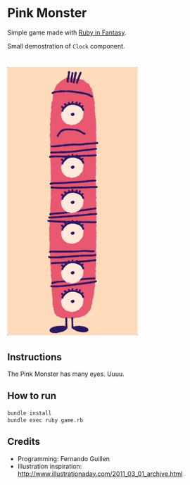# Pink Monster

Simple game made with [Ruby in Fantasy](https://github.com/fguillen/fantasy).

Small demostration of `Clock` component.

# ![pink_monster](demo/pink_monster.gif)


## Instructions

The Pink Monster has many eyes. Uuuu.

## How to run

    bundle install
    bundle exec ruby game.rb

## Credits

- Programming: Fernando Guillen
- Illustration inspiration: http://www.illustrationaday.com/2011_03_01_archive.html
